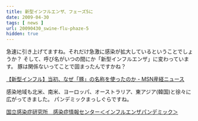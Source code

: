 ```yaml
---
title: 新型インフルエンザ、フェーズ5に
date: 2009-04-30
tags: [ news ]
url: 20090430_swine-flu-phaze-5
hidden: true
---
```

急速に引き上げてますね。それだけ急激に感染が拡大しているということでしょうか？
そして、呼び名がいつの間にか「新型インフルエンザ」に変わっています。
豚は関係ないってことで固まったんですかね？

<a href="http://sankei.jp.msn.com/world/europe/090429/erp0904292012003-n1.htm">【新型インフル】当初、なぜ「豚」の名称を使ったのか - MSN産経ニュース</a>

感染地域も北米、南米、ヨーロッパ、オーストラリア、東アジア(韓国)と徐々に広がってきました。
パンデミックまっしぐらですね。

<a href="http://idsc.nih.go.jp/disease/influenza/05pandemic.html">国立感染症研究所　感染症情報センター＜インフルエンザパンデミック＞</a>
